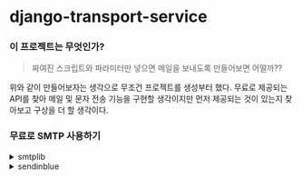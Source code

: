 # django-transport-service

### 이 프로젝트는 무엇인가?

> 짜여진 스크립트와 파라미터만 넣으면 메일을 보내도록 만들어보면 어떨까??

 위와 같이 만들어보자는 생각으로 무조건 프로젝트를 생성부터 했다. 무료로 제공되는 API를 찾아 메일 및 문자 전송 기능을 구현할 생각이지만 먼저 제공되는 것이 있는지 찾아보고 구상을 더 할 생각이다.

### 무료로 SMTP 사용하기


<details>
<summary>smtplib</summary>  

#### 소개
- google, naver 등의 SMTP 서버를 계정 연동으로 사용할 수 있다. 첨부파일도 함께 보낼 수 있기 때문에 테스트 진행 예정이다.  

### 참조
- https://docs.python.org/ko/3/library/smtplib.html
</details>

<details>
<summary>sendinblue</summary>  

#### 소개
- 무료로 하루 300개까지는 메일을 전송할 수 있다. 그 이후로는 금액을 지불해야한다.

#### Example
``` python
from __future__ import print_function
import sib_api_v3_sdk
from sib_api_v3_sdk.rest import ApiException

configuration = sib_api_v3_sdk.Configuration()
configuration.api_key['api-key'] = 'YOUR API KEY'

api_instance = sib_api_v3_sdk.TransactionalEmailsApi(sib_api_v3_sdk.ApiClient(configuration))
subject = "from the Python SDK!"
sender = {"name":"Sendinblue","email":"contact@sendinblue.com"}
replyTo = {"name":"Sendinblue","email":"contact@sendinblue.com"}
html_content = "<html><body><h1>This is my first transactional email </h1></body></html>"
to = [{"email":"example@example.com","name":"Jane Doe"}]
params = {"parameter":"My param value","subject":"New Subject"}
send_smtp_email = sib_api_v3_sdk.SendSmtpEmail(to=to, bcc=bcc, cc=cc, reply_to=reply_to, headers=headers, html_content=html_content, sender=sender, subject=subject)

try:
    api_response = api_instance.send_transac_email(send_smtp_email)
    print(api_response)
except ApiException as e:
    print("Exception when calling SMTPApi->send_transac_email: %s\n" % e)
```  

#### 참조
- https://developers.sendinblue.com/recipes
</details>
